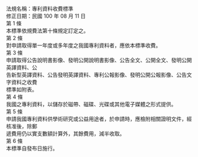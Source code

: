法規名稱：專利資料收費標準  
修正日期：民國 100 年 08 月 11 日  
第 1 條  
本標準依規費法第十條規定訂定之。  
第 2 條  
對申請取得單一年度或多年度之我國專利資料者，應依本標準收費。  
第 3 條  
申請取得公告說明書影像、發明公開說明書影像、公告全文、公開全文、發明公開英譯資料、公  
告新型英譯資料、公告發明英譯資料、專利公報影像、發明公開公報影像、公告文字資料之收費  
標準如附表。  
第 4 條  
我國之專利資料，以儲存於磁帶、磁碟、光碟或其他電子媒體之形式提供。  
第 5 條  
申請我國專利資料供學術研究或公益用途者，於申請時，應檢附相關證明文件，經核准後，除郵  
遞費用仍以實支數額計算外，其餘費用，減半收取。  
第 6 條  
本標準自發布日施行。  


